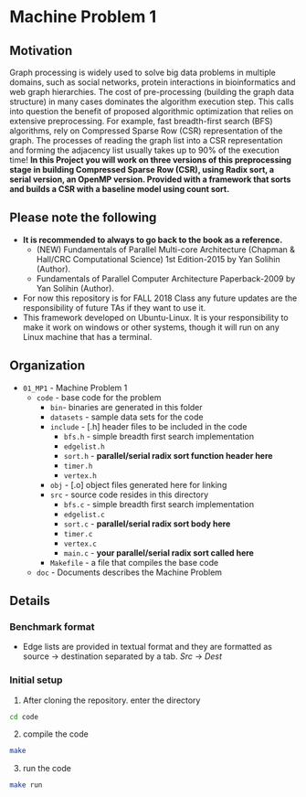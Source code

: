 # Machine Problem 1


## Motivation

Graph processing is widely used to solve big data problems in multiple domains, such as social networks, protein interactions in bioinformatics and web graph hierarchies. The cost of pre-processing (building the graph data structure) in many cases dominates the algorithm execution step. This calls into question the benefit of proposed algorithmic optimization that relies on extensive preprocessing. For example, fast breadth-first search (BFS) algorithms, rely on Compressed Sparse Row (CSR) representation of the graph. The processes of reading the graph list into a CSR representation and forming the adjacency list usually takes up to 90% of the execution time!
**In this Project you will work on three versions of this preprocessing stage in building Compressed Sparse Row (CSR), using Radix sort, a serial version, an OpenMP version. Provided with a framework that sorts and builds a CSR with a baseline model using count sort.**

## Please note the following

* **It is recommended to always to go back to the book as a reference.**
    * (NEW) Fundamentals of Parallel Multi-core Architecture (Chapman & Hall/CRC Computational Science) 1st Edition-2015 by Yan Solihin (Author).
    * Fundamentals of Parallel Computer Architecture Paperback-2009 by Yan Solihin (Author).
* For now this repository is for FALL 2018 Class any future updates are the responsibility of future TAs if they want to use it.
* This framework developed on Ubuntu-Linux. It is your responsibility to make it work on windows or other systems, though it will run on any Linux machine that has a terminal.

## Organization
* `01_MP1` - Machine Problem 1
  * `code` - base code for the problem
    * `bin`- binaries are generated in this folder
    * `datasets` - sample data sets for the code
    * `include` - [.h] header files to be included in the code
        * `bfs.h` - simple breadth first search implementation 
        * `edgelist.h`
        * `sort.h` - **parallel/serial radix sort function header here**
        * `timer.h`
        * `vertex.h`
    * `obj` - [.o] object files generated here for linking
    * `src` - source code resides in this directory
        * `bfs.c` - simple breadth first search implementation 
        * `edgelist.c`
        * `sort.c` - **parallel/serial radix sort body here**
        * `timer.c`
        * `vertex.c`
        * `main.c` - **your parallel/serial radix sort called here**
    * `Makefile` - a file that compiles the base code
  * `doc` - Documents describes the Machine Problem

## Details
### Benchmark format
* Edge lists are provided in textual format and they are formatted as source → destination separated by a tab.
  *Src*  →  *Dest*

### Initial setup
1. After cloning the repository. enter the directory
  ```bash
  cd code
  ```
2. compile the code
  ```bash
  make
  ```
3. run the code
  ```bash
  make run
  ```